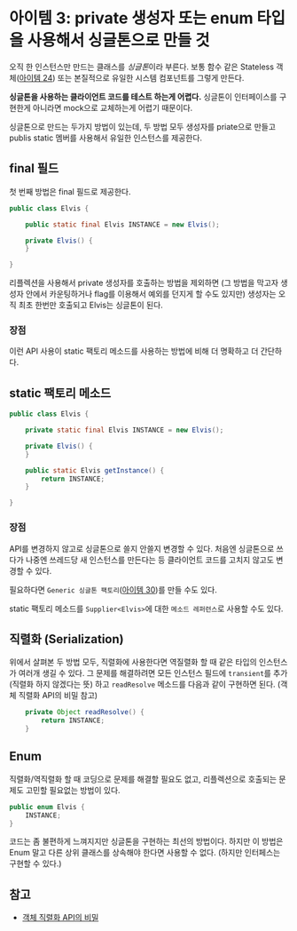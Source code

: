# 아이템 3: private 생성자 또는 enum 타입을 사용해서 싱글톤으로 만들 것

오직 한 인스턴스만 만드는 클래스를 *싱글톤*이라 부른다. 보통 함수 같은 Stateless 객체([아이템 24](item24.md)) 또는 본질적으로 유일한 시스템 컴포넌트를 그렇게 만든다.

**싱글톤을 사용하는 클라이언트 코드를 테스트 하는게 어렵다.** 싱글톤이 인터페이스를 구현한게 아니라면 mock으로 교체하는게 어렵기 때문이다.

싱글톤으로 만드는 두가지 방법이 있는데, 두 방법 모두 생성자를 priate으로 만들고 publis static 멤버를 사용해서 유일한 인스턴스를 제공한다.

## final 필드

첫 번째 방법은 final 필드로 제공한다.

```java
public class Elvis {

    public static final Elvis INSTANCE = new Elvis();

    private Elvis() {
    }

}
```

리플렉션을 사용해서 private 생성자를 호출하는 방법을 제외하면 (그 방법을 막고자 생성자 안에서 카운팅하거나 flag를 이용해서 예외를 던지게 할 수도 있지만) 생성자는 오직 최초 한번만 호출되고 Elvis는 싱글톤이 된다.

### 장점

이런 API 사용이 static 팩토리 메소드를 사용하는 방법에 비해 더 명확하고 더 간단하다. 

## static 팩토리 메소드

```java
public class Elvis {

    private static final Elvis INSTANCE = new Elvis();

    private Elvis() {
    }

    public static Elvis getInstance() {
        return INSTANCE;
    }

}
```

### 장점

API를 변경하지 않고로 싱글톤으로 쓸지 안쓸지 변경할 수 있다. 처음엔 싱글톤으로 쓰다가 나중엔 쓰레드당 새 인스턴스를 만든다는 등 클라이언트 코드를 고치지 않고도 변경할 수 있다.

필요하다면 `Generic 싱글톤 팩토리`([아이템 30](item30.md))를 만들 수도 있다.

static 팩토리 메소드를 `Supplier<Elvis>`에 대한 `메소드 레퍼런스`로 사용할 수도 있다.

## 직렬화 (Serialization)

위에서 살펴본 두 방법 모두, 직렬화에 사용한다면 역질렬화 할 때 같은 타입의 인스턴스가 여러개 생길 수 있다. 그 문제를 해결하려면 모든 인스턴스 필드에 `transient`를 추가 (직렬화 하지 않겠다는 뜻) 하고 `readResolve` 메소드를 다음과 같이 구현하면 된다. (객체 직렬화 API의 비밀 참고)

```java
    private Object readResolve() {
        return INSTANCE;
    }

```

## Enum

직렬화/역직렬화 할 때 코딩으로 문제를 해결할 필요도 없고, 리플렉션으로 호출되는 문제도 고민할 필요없는 방법이 있다.

```java
public enum Elvis {
    INSTANCE;
}
```

코드는 좀 불편하게 느껴지지만 싱글톤을 구현하는 최선의 방법이다. 하지만 이 방법은 Enum 말고 다른 상위 클래스를 상속해야 한다면 사용할 수 없다. (하지만 인터페스는 구현할 수 있다.)

## 참고

* [객체 직렬화 API의 비밀](http://www.oracle.com/technetwork/articles/java/javaserial-1536170.html)
